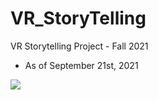 # VR_StoryTelling
VR Storytelling Project - Fall 2021


- As of September 21st, 2021


<img src="https://imgur.com/ynZcGyR"/>
